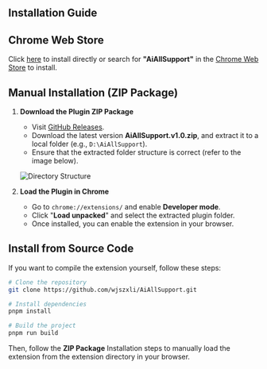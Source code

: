 ## Installation Guide

## Chrome Web Store

Click [here](https://chromewebstore.google.com/detail/AiAllSupport/llogfbeeebfjkbmajodnjpljpfnaaplm?authuser=0&hl=zh-CN) to install directly or search for **"AiAllSupport"** in the [Chrome Web Store](https://chromewebstore.google.com/?hl=zh-CN&authuser=0) to install.

## Manual Installation (ZIP Package)

1. **Download the Plugin ZIP Package**

   - Visit [GitHub Releases](https://github.com/wjszxli/AiAllSupport/releases).
   - Download the latest version **AiAllSupport.v1.0.zip**, and extract it to a local folder (e.g., `D:\AiAllSupport`).
   - Ensure that the extracted folder structure is correct (refer to the image below).

   ![Directory Structure](https://files.mdnice.com/user/14956/906ec0b4-93e9-4f91-a5c5-3c3851f30ac0.png)

2. **Load the Plugin in Chrome**
   - Go to `chrome://extensions/` and enable **Developer mode**.
   - Click "**Load unpacked**" and select the extracted plugin folder.
   - Once installed, you can enable the extension in your browser.

## Install from Source Code

If you want to compile the extension yourself, follow these steps:

```bash
# Clone the repository
git clone https://github.com/wjszxli/AiAllSupport.git

# Install dependencies
pnpm install

# Build the project
pnpm run build

```

Then, follow the **ZIP Package** Installation steps to manually load the extension from the extension directory in your browser.
